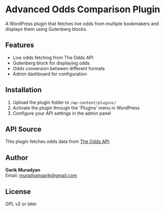 # Advanced Odds Comparison Plugin

A WordPress plugin that fetches live odds from multiple bookmakers and displays them using Gutenberg blocks.

## Features

- Live odds fetching from The Odds API
- Gutenberg block for displaying odds
- Odds conversion between different formats
- Admin dashboard for configuration

## Installation

1. Upload the plugin folder to `/wp-content/plugins/`
2. Activate the plugin through the 'Plugins' menu in WordPress
3. Configure your API settings in the admin panel

## API Source

This plugin fetches odds data from [The Odds API](https://the-odds-api.com/).

## Author

**Garik Muradyan**  
Email: muradyangarik@gmail.com

## License

GPL v2 or later